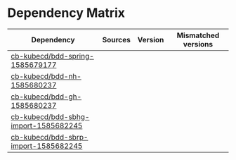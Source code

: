 # Dependency Matrix

Dependency | Sources | Version | Mismatched versions
---------- | ------- | ------- | -------------------
[cb-kubecd/bdd-spring-1585679177](https://github.com/cb-kubecd/bdd-spring-1585679177.git) |  | []() | 
[cb-kubecd/bdd-nh-1585680237](https://github.com/cb-kubecd/bdd-nh-1585680237.git) |  | []() | 
[cb-kubecd/bdd-gh-1585680237](https://github.com/cb-kubecd/bdd-gh-1585680237.git) |  | []() | 
[cb-kubecd/bdd-sbhg-import-1585682245](https://github.com/cb-kubecd/bdd-sbhg-import-1585682245.git) |  | []() | 
[cb-kubecd/bdd-sbrp-import-1585682245](https://github.com/cb-kubecd/bdd-sbrp-import-1585682245.git) |  | []() | 
